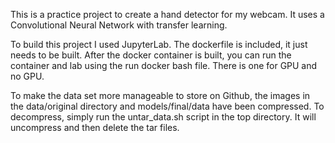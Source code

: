 This is a practice project to create a hand detector for my webcam. It uses a Convolutional Neural Network with transfer learning.

To build this project I used JupyterLab. The dockerfile is included, it just needs to be built. After the docker container is built, you can run the container and lab using the run docker bash file. There is one for GPU and no GPU.

To make the data set more manageable to store on Github, the images in the data/original directory and models/final/data have been compressed. To decompress, simply run the untar_data.sh script in the top directory. It will uncompress and then delete the tar files. 

